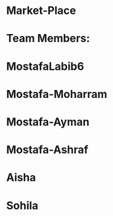 # Market-Place
# Team Members:
# MostafaLabib6
# Mostafa-Moharram
# Mostafa-Ayman
# Mostafa-Ashraf
# Aisha
# Sohila
